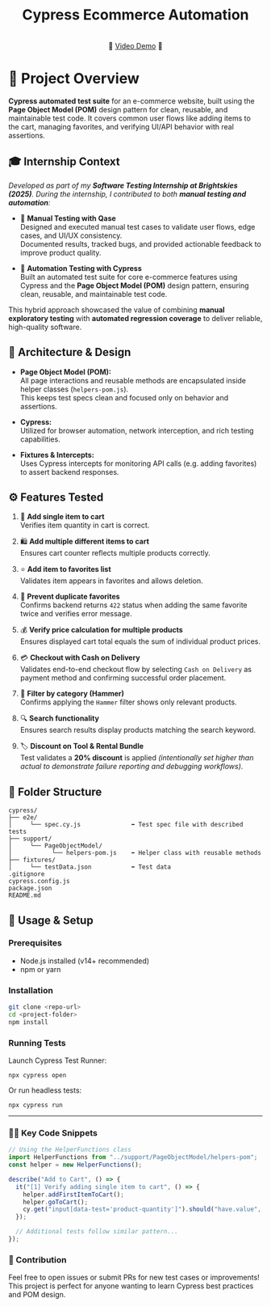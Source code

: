 <h1 align=center>Cypress Ecommerce Automation</h1>
<br>

<div align=center>
    <span>🍿</span>
<a href="https://www.youtube.com/watch?v=1tqYgZAPzo0" alt="Video Demo">Video Demo</a>
    <span>🍿</span>
</div>

# 🎯 Project Overview

**Cypress automated test suite** for an e-commerce website, built using the **Page Object Model (POM)** design pattern for clean, reusable, and maintainable test code.
It covers common user flows like adding items to the cart, managing favorites, and verifying UI/API behavior with real assertions. <br>


## 🎓 Internship Context
*Developed as part of my **Software Testing Internship at Brightskies (2025)**. During the internship, I contributed to both **manual testing and automation**:*

- 📝 **Manual Testing with Qase**  
  Designed and executed manual test cases to validate user flows, edge cases, and UI/UX consistency.  
  Documented results, tracked bugs, and provided actionable feedback to improve product quality.  

- 🤖 **Automation Testing with Cypress**  
  Built an automated test suite for core e-commerce features using Cypress and the **Page Object Model (POM)** design pattern, ensuring clean, reusable, and maintainable test code.  

This hybrid approach showcased the value of combining **manual exploratory testing** with **automated regression coverage** to deliver reliable, high-quality software.



## 🧱 Architecture & Design

- **Page Object Model (POM):**  
  All page interactions and reusable methods are encapsulated inside helper classes (`helpers-pom.js`).  
  This keeps test specs clean and focused only on behavior and assertions.

- **Cypress:**  
  Utilized for browser automation, network interception, and rich testing capabilities.

- **Fixtures & Intercepts:**  
  Uses Cypress intercepts for monitoring API calls (e.g. adding favorites) to assert backend responses.

## ⚙️ Features Tested

1. 🛒 **Add single item to cart**  
   Verifies item quantity in cart is correct.  

2. 🛍️ **Add multiple different items to cart**  
   Ensures cart counter reflects multiple products correctly.  

3. ⭐ **Add item to favorites list**  
   Validates item appears in favorites and allows deletion.  

4. 🚫 **Prevent duplicate favorites**  
   Confirms backend returns `422` status when adding the same favorite twice and verifies error message.  

5. 💰 **Verify price calculation for multiple products**  
   Ensures displayed cart total equals the sum of individual product prices.  

6. 💳 **Checkout with Cash on Delivery**  
   Validates end-to-end checkout flow by selecting `Cash on Delivery` as payment method and confirming successful order placement.

7. 🔨 **Filter by category (Hammer)**  
   Confirms applying the `Hammer` filter shows only relevant products.  

8. 🔍 **Search functionality**  
   Ensures search results display products matching the search keyword.  

9. 🏷️ **Discount on Tool & Rental Bundle**  
   Test validates a **20% discount** is applied *(intentionally set higher than actual to demonstrate failure reporting and debugging workflows)*.
   

## 📂 Folder Structure
```
cypress/
├── e2e/
│     └── spec.cy.js              ⬅️ Test spec file with described tests
├── support/
│     └── PageObjectModel/
│           └── helpers-pom.js    ⬅️ Helper class with reusable methods
├── fixtures/
│     └── testData.json           ⬅️ Test data 
.gitignore
cypress.config.js
package.json
README.md
```

## 🔧 Usage & Setup

### Prerequisites

- Node.js installed (v14+ recommended)
- npm or yarn

### Installation

```bash
git clone <repo-url>
cd <project-folder>
npm install
```

### Running Tests
Launch Cypress Test Runner:
```
npx cypress open
```

Or run headless tests:
```
npx cypress run
```

---
### 🧑‍💻 Key Code Snippets

```js
// Using the HelperFunctions class
import HelperFunctions from "../support/PageObjectModel/helpers-pom";
const helper = new HelperFunctions();

describe("Add to Cart", () => {
  it("[1] Verify adding single item to cart", () => {
    helper.addFirstItemToCart();
    helper.goToCart();
    cy.get("input[data-test='product-quantity']").should("have.value", "1");
  });

  // Additional tests follow similar pattern...
});
```

### 🤝 Contribution
Feel free to open issues or submit PRs for new test cases or improvements!
This project is perfect for anyone wanting to learn Cypress best practices and POM design.
